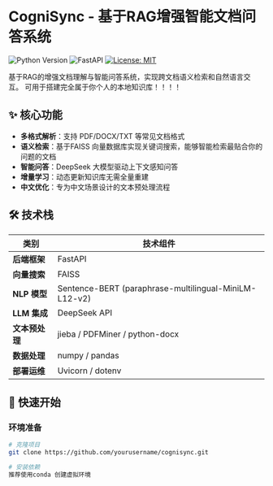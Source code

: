# CogniSync - 基于RAG增强智能文档问答系统

![Python Version](https://img.shields.io/badge/python-3.9%2B-blue)
![FastAPI](https://img.shields.io/badge/FastAPI-0.68.0-green)
[![License: MIT](https://img.shields.io/badge/License-MIT-yellow.svg)](https://opensource.org/licenses/MIT)

基于RAG的增强文档理解与智能问答系统，实现跨文档语义检索和自然语言交互。
可用于搭建完全属于你个人的本地知识库！！！！

## ✨ 核心功能

- **多格式解析**：支持 PDF/DOCX/TXT 等常见文档格式
- **语义检索**：基于FAISS 向量数据库实现关键词搜索，能够智能检索最贴合你的问题的文档
- **智能问答**：DeepSeek 大模型驱动上下文感知问答
- **增量学习**：动态更新知识库无需全量重建
- **中文优化**：专为中文场景设计的文本预处理流程

## 🛠️ 技术栈

| 类别              | 技术组件                                                                 |
|-------------------|--------------------------------------------------------------------------|
| **后端框架**      | FastAPI                                                                 |
| **向量搜索**      | FAISS                                                                   |
| **NLP 模型**      | Sentence-BERT (paraphrase-multilingual-MiniLM-L12-v2)                   |
| **LLM 集成**      | DeepSeek API                                                            |
| **文本预处理**    | jieba / PDFMiner / python-docx                                          |
| **数据处理**      | numpy / pandas                                                          |
| **部署运维**      | Uvicorn / dotenv                                                        |

## 🚀 快速开始

### 环境准备

```bash
# 克隆项目
git clone https://github.com/yourusername/cognisync.git

# 安装依赖
推荐使用conda 创建虚拟环境
